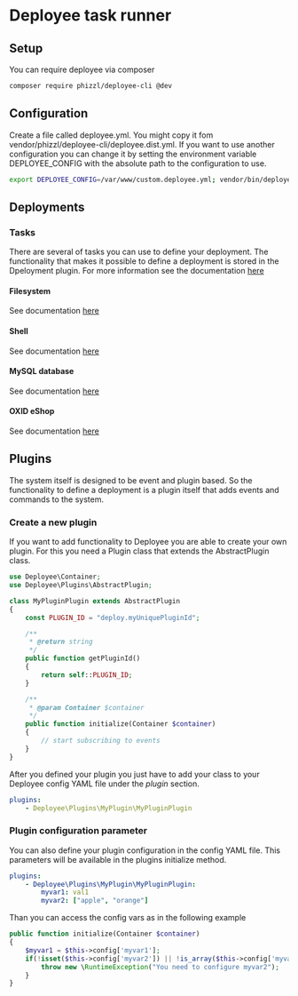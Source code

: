 Deployee task runner
====================

## Setup
You can require deployee via composer
```bash
composer require phizzl/deployee-cli @dev
```

## Configuration
Create a file called deployee.yml. You might copy it fom vendor/phizzl/deployee-cli/deployee.dist.yml.
If you want to use another configuration you can change it by setting the environment variable DEPLOYEE_CONFIG with the absolute path to the configuration to use.
```bash
export DEPLOYEE_CONFIG=/var/www/custom.deployee.yml; vendor/bin/deployee deployee:deploy:run
```

## Deployments
### Tasks
There are several of tasks you can use to define your deployment. The functionality that makes it possible to define a deployment is stored in the Dpeloyment plugin. For more information see the documentation [here](src/Plugins/Deploy/README.md) 

#### Filesystem
See documentation [here](src/Plugins/DeployFilesystem/README.md)

#### Shell
See documentation [here](src/Plugins/DeployShell/README.md)

#### MySQL database
See documentation [here](src/Plugins/DeployDb/README.md)

#### OXID eShop
See documentation [here](src/Plugins/DeployOxid/README.md)

## Plugins
The system itself is designed to be event and plugin based. So the functionality to define a deployment is a plugin itself that adds events and commands to the system. 

### Create a new plugin
If you want to add functionality to Deployee you are able to create your own plugin. For this you need a Plugin class that extends the AbstractPlugin class.
```php
use Deployee\Container;
use Deployee\Plugins\AbstractPlugin;

class MyPluginPlugin extends AbstractPlugin
{
    const PLUGIN_ID = "deploy.myUniquePluginId";

    /**
     * @return string
     */
    public function getPluginId()
    {
        return self::PLUGIN_ID;
    }

    /**
     * @param Container $container
     */
    public function initialize(Container $container)
    {
        // start subscribing to events
    }
}
```
After you defined your plugin you just have to add your class to your Deployee config YAML file under the _plugin_ section.
```yaml
plugins:
    - Deployee\Plugins\MyPlugin\MyPluginPlugin
```

### Plugin configuration parameter
You can also define your plugin configuration in the config YAML file. This parameters will be available in the plugins initialize method.
```yaml
plugins:
    - Deployee\Plugins\MyPlugin\MyPluginPlugin:
        myvar1: val1
        myvar2: ["apple", "orange"]
```

Than you can access the config vars as in the following example
```php
public function initialize(Container $container)
{
    $myvar1 = $this->config['myvar1'];
    if(!isset($this->config['myvar2']) || !is_array($this->config['myvar2'])){
        throw new \RuntimeException("You need to configure myvar2");
    }
}
```